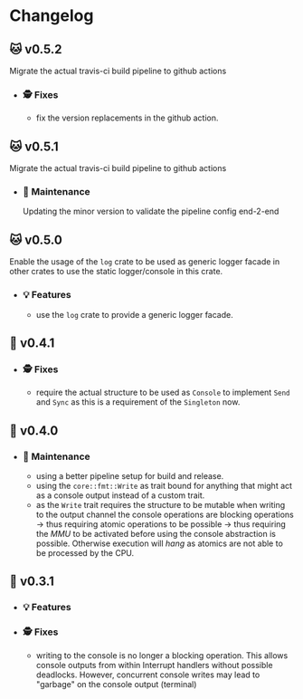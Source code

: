 # Changelog

## :cat: v0.5.2

Migrate the actual travis-ci build pipeline to github actions

- ### :detective: Fixes

  - fix the version replacements in the github action.

## :cat: v0.5.1

Migrate the actual travis-ci build pipeline to github actions

- ### :wrench: Maintenance

  Updating the minor version to validate the pipeline config end-2-end

## :cat: v0.5.0

Enable the usage of the `log` crate to be used as generic logger facade in other crates to use the static logger/console in this crate.

- ### :bulb: Features
  
  - use the `log` crate to provide a generic logger facade.

## :peach: v0.4.1

- ### :detective: Fixes

  - require the actual structure to be used as `Console` to implement `Send` and `Sync` as this is a requirement of the `Singleton` now.
  
## :peach: v0.4.0

- ### :wrench: Maintenance

  - using a better pipeline setup for build and release.
  - using the `core::fmt::Write` as trait bound for anything that might act as a console output instead of a custom trait.
  - as the `Write` trait requires the structure to be mutable when writing to the output channel the console operations are blocking operations -> thus requiring atomic operations to be possible -> thus requiring the *MMU* to be activated before using the console abstraction is possible. Otherwise execution will *hang* as atomics are not able to be processed by the CPU.

## :apple: v0.3.1

- ### :bulb: Features

- ### :detective: Fixes

  - writing to the console is no longer a blocking operation. This allows console outputs from within Interrupt handlers without possible deadlocks. However, concurrent console writes may lead to "garbage" on the console output (terminal)
